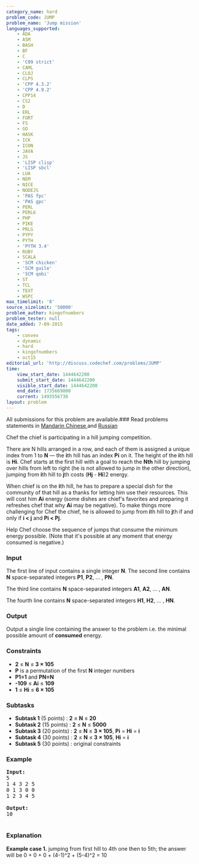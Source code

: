 ```yaml
---
category_name: hard
problem_code: JUMP
problem_name: 'Jump mission'
languages_supported:
    - ADA
    - ASM
    - BASH
    - BF
    - C
    - 'C99 strict'
    - CAML
    - CLOJ
    - CLPS
    - 'CPP 4.3.2'
    - 'CPP 4.9.2'
    - CPP14
    - CS2
    - D
    - ERL
    - FORT
    - FS
    - GO
    - HASK
    - ICK
    - ICON
    - JAVA
    - JS
    - 'LISP clisp'
    - 'LISP sbcl'
    - LUA
    - NEM
    - NICE
    - NODEJS
    - 'PAS fpc'
    - 'PAS gpc'
    - PERL
    - PERL6
    - PHP
    - PIKE
    - PRLG
    - PYPY
    - PYTH
    - 'PYTH 3.4'
    - RUBY
    - SCALA
    - 'SCM chicken'
    - 'SCM guile'
    - 'SCM qobi'
    - ST
    - TCL
    - TEXT
    - WSPC
max_timelimit: '8'
source_sizelimit: '50000'
problem_author: kingofnumbers
problem_tester: null
date_added: 7-09-2015
tags:
    - convex
    - dynamic
    - hard
    - kingofnumbers
    - oct15
editorial_url: 'http://discuss.codechef.com/problems/JUMP'
time:
    view_start_date: 1444642200
    submit_start_date: 1444642200
    visible_start_date: 1444642200
    end_date: 1735669800
    current: 1493556738
layout: problem
---
```

All submissions for this problem are available.###  Read problems statements in [Mandarin Chinese ](http://www.codechef.com/download/translated/OCT15/mandarin/JUMP.pdf) and [Russian](http://www.codechef.com/download/translated/OCT15/russian/JUMP.pdf) 

Chef the chief is participating in a hill jumping competition.

There are N hills arranged in a row, and each of them is assigned a unique index from 1 to **N** — the **i**th hill has an index **Pi** on it. The height of the **i**th hill is **Hi**.
Chef starts at the first hill with a goal to reach the **Nth** hill by jumping over hills from left to right (he is not allowed to jump in the other direction), jumping from **i**th hill to **j**th costs (**Hj** - **Hi**)2 energy.

When chief is on the **i**th hill, he has to prepare a special dish for the community of that hill as a thanks for letting him use their resources. This will cost him **Ai** energy (some dishes are chief's favorites and preparing it refreshes chef that why **Ai** may be negative). To make things more challenging for Chef the chief, he is allowed to jump from **i**th hill to **j**th if and only if **i &lt; j** and **Pi &lt; Pj**.

Help Chef choose the sequence of jumps that consume the minimum energy possible. (Note that it's possible at any moment that energy consumed is negative.)

### Input

The first line of input contains a single integer **N**.
The second line contains **N** space-separated integers **P1**, **P2**, ... , **PN**.

The third line contains **N** space-separated integers **A1**, **A2**, ... , **AN**.

The fourth line contains **N** space-separated integers **H1**, **H2**, ... , **HN**.

### Output

Output a single line containing the answer to the problem i.e. the minimal possible amount of **consumed** energy.

### Constraints

- **2** ≤ **N** ≤ **3 × 105**
- **P** is a permutation of the first **N** integer numbers
- **P1=1** and **PN=N**
- **-109** ≤ **Ai** ≤ **109**
- **1** ≤ **Hi** ≤ **6 × 105**

### Subtasks

- **Subtask 1** (5 points) : **2** ≤ **N** ≤ **20**
- **Subtask 2** (15 points) : **2** ≤ **N** ≤ **5000**
- **Subtask 3** (20 points) : **2** ≤ **N** ≤ **3 × 105**, **Pi** = **Hi** = **i**
- **Subtask 4** (30 points) : **2** ≤ **N** ≤ **3 × 105**, **Hi** = **i**
- **Subtask 5** (30 points) : original constraints

### Example

<pre><b>Input:</b>
<tt>5
1 4 3 2 5
0 1 3 0 0
1 2 3 4 5</tt>

<b>Output:</b>
<tt>10</tt>

</pre>
### Explanation

**Example case 1.** jumping from first hill to 4th one then to 5th; the answer will be 0 + 0 + 0 + (4-1)^2 + (5-4)^2 = 10
